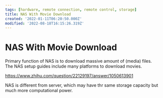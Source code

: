 ```yaml
---
tags: [hardware, remote connection, remote control, storage]
title: NAS With Movie Download
created: '2022-01-11T06:20:50.000Z'
modified: '2022-08-18T16:15:26.319Z'
---
```


# NAS With Movie Download

Primary function of NAS is to download massive amount of (media) files. The NAS setup guides include many platforms to download movies.

https://www.zhihu.com/question/22129197/answer/1050613901

NAS is different from server, which may have thr same storage capacity but much more computational power.
